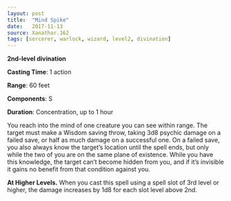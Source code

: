 ```yaml
---
layout: post
title:  "Mind Spike"
date:   2017-11-13
source: Xanathar.162
tags: [sorcerer, warlock, wizard, level2, divination]
---
```


**2nd-level divination**

**Casting Time**: 1 action

**Range**: 60 feet

**Components**: S

**Duration**: Concentration, up to 1 hour

You reach into the mind of one creature you can see within range. The target must make a Wisdom saving throw, taking 3d8 psychic damage on a failed save, or half as much damage on a successful one. On a failed save, you also always know the target’s location until the spell ends, but only while the two of you are on the same plane of existence. While you have this knowledge, the target can’t become hidden from you, and if it’s invisible it gains no benefit from that condition against you. 

**At Higher Levels.** When you cast this spell using a spell slot of 3rd level or higher, the damage increases by 1d8 for each slot level above 2nd.
